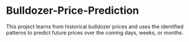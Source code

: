 # Bulldozer-Price-Prediction
This project learns from historical bulldozer prices and uses the identified patterns to predict future prices over the coming days, weeks, or months.

